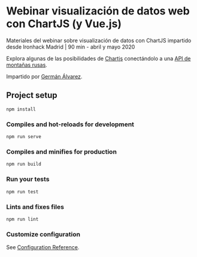 # Webinar visualización de datos web con ChartJS (y Vue.js)
Materiales del webinar sobre visualización de datos con ChartJS impartido desde Ironhack Madrid | 90 min - abril y mayo 2020

Explora algunas de las posibilidades de [Chartjs](https://www.chartjs.org/) conectándolo a una [API de montañas rusas](https://github.com/german-alvarez-dev/api-coasters).

Impartido por [Germán Álvarez](https://github.com/german-alvarez-dev/webinar-data-visualization-chartjs/blob/master/README.md).

## Project setup
```
npm install
```

### Compiles and hot-reloads for development
```
npm run serve
```

### Compiles and minifies for production
```
npm run build
```

### Run your tests
```
npm run test
```

### Lints and fixes files
```
npm run lint
```

### Customize configuration
See [Configuration Reference](https://cli.vuejs.org/config/).
